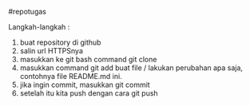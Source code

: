 #repotugas 

Langkah-langkah :
1. buat repository di github
2. salin url HTTPSnya
3. masukkan ke git bash command git clone <https url>
4. masukkan command git add <namafile> buat file / lakukan perubahan apa saja, contohnya file README.md ini.
5. jika ingin commit, masukkan git commit
6. setelah itu kita push dengan cara git push